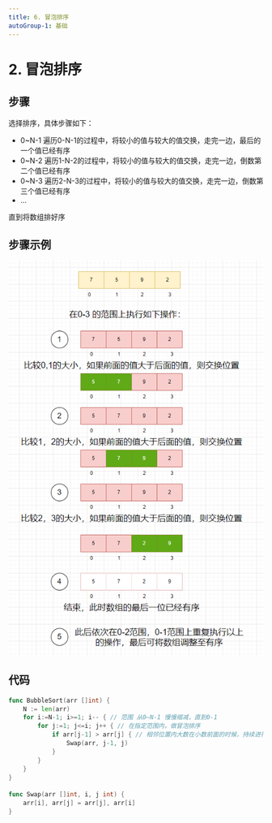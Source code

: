 ```yaml
---
title: 6. 冒泡排序
autoGroup-1: 基础
---
```


# 2. 冒泡排序

## 步骤

选择排序，具体步骤如下：

- 0~N-1 遍历0-N-1的过程中，将较小的值与较大的值交换，走完一边，最后的一个值已经有序
- 0~N-2 遍历1-N-2的过程中，将较小的值与较大的值交换，走完一边，倒数第二个值已经有序
- 0~N-3 遍历2-N-3的过程中，将较小的值与较大的值交换，走完一边，倒数第三个值已经有序
- ...

直到将数组排好序

## 步骤示例

![](/base_line_code02_bubble_sort.assets/image-20230405134254034.png)


## 代码

```go
func BubbleSort(arr []int) {
	N := len(arr)
	for i:=N-1; i>=1; i-- { // 范围 从0—N-1 慢慢缩减，直到0-1
		for j:=1; j<=i; j++ { // 在指定范围内，做冒泡排序
			if arr[j-1] > arr[j] { // 相邻位置内大数在小数前面的时候，持续进行交换。
				Swap(arr, j-1, j)
			}
		}
	}
}

func Swap(arr []int, i, j int) {
	arr[i], arr[j] = arr[j], arr[i]
}
```

